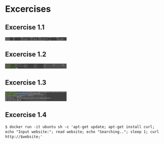 # Excercises 

## Excercise 1.1

<img src="https://github.com/StrappedGlint13/devops-with-docker/blob/master/images/1.1.png" width="200">

## Excercise 1.2

<img src="https://github.com/StrappedGlint13/devops-with-docker/blob/master/images/1.2.png" width="200">

## Excercise 1.3

<img src="https://github.com/StrappedGlint13/devops-with-docker/blob/master/images/1.3.png" width="200">

## Excercise 1.4

```
$ docker run -it ubuntu sh -c 'apt-get update; apt-get install curl; echo "Input website:"; read website; echo "Searching.."; sleep 1; curl http://$website;'
```

